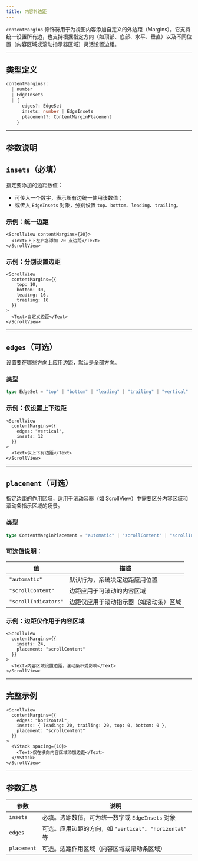 ```yaml
---
title: 内容外边距
---
```

`contentMargins` 修饰符用于为视图内容添加自定义的外边距（Margins）。它支持统一设置所有边，也支持根据指定方向（如顶部、底部、水平、垂直）以及不同位置（内容区域或滚动指示器区域）灵活设置边距。

---

## 类型定义

```ts
contentMargins?: 
  | number
  | EdgeInsets
  | {
      edges?: EdgeSet
      insets: number | EdgeInsets
      placement?: ContentMarginPlacement
    }
```

---

## 参数说明

## `insets`（必填）

指定要添加的边距数值：

* 可传入一个数字，表示所有边统一使用该数值；
* 或传入 `EdgeInsets` 对象，分别设置 `top`、`bottom`、`leading`、`trailing`。

### 示例：统一边距

```tsx
<ScrollView contentMargins={20}>
  <Text>上下左右各添加 20 点边距</Text>
</ScrollView>
```

### 示例：分别设置边距

```tsx
<ScrollView
  contentMargins={{
    top: 10,
    bottom: 30,
    leading: 16,
    trailing: 16
  }}
>
  <Text>自定义边距</Text>
</ScrollView>
```

---

## `edges`（可选）

设置要在哪些方向上应用边距，默认是全部方向。

### 类型

```ts
type EdgeSet = "top" | "bottom" | "leading" | "trailing" | "vertical" | "horizontal" | "all"
```

### 示例：仅设置上下边距

```tsx
<ScrollView
  contentMargins={{
    edges: "vertical",
    insets: 12
  }}
>
  <Text>仅上下有边距</Text>
</ScrollView>
```

---

## `placement`（可选）

指定边距的作用区域，适用于滚动容器（如 ScrollView）中需要区分内容区域和滚动条指示区域的场景。

### 类型

```ts
type ContentMarginPlacement = "automatic" | "scrollContent" | "scrollIndicators"
```

### 可选值说明：

| 值                    | 描述                  |
| -------------------- | ------------------- |
| `"automatic"`        | 默认行为，系统决定边距应用位置     |
| `"scrollContent"`    | 边距应用于可滚动的内容区域       |
| `"scrollIndicators"` | 边距仅应用于滚动指示器（如滚动条）区域 |

### 示例：边距仅作用于内容区域

```tsx
<ScrollView
  contentMargins={{
    insets: 24,
    placement: "scrollContent"
  }}
>
  <Text>内容区域设置边距，滚动条不受影响</Text>
</ScrollView>
```

---

## 完整示例

```tsx
<ScrollView
  contentMargins={{
    edges: "horizontal",
    insets: { leading: 20, trailing: 20, top: 0, bottom: 0 },
    placement: "scrollContent"
  }}
>
  <VStack spacing={10}>
    <Text>仅在横向内容区域添加边距</Text>
  </VStack>
</ScrollView>
```

---

## 参数汇总

| 参数          | 说明                                         |
| ----------- | ------------------------------------------ |
| `insets`    | 必填。边距数值，可为统一数字或 `EdgeInsets` 对象            |
| `edges`     | 可选。应用边距的方向，如 `"vertical"`、`"horizontal"` 等 |
| `placement` | 可选。边距作用区域（内容区域或滚动条区域）                      |
